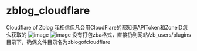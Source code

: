 # zblog_cloudflare
Cloudflare of Zblog
我相信但凡会用CloudFlare的都知道APIToken和ZoneID怎么获取的
![image](https://user-images.githubusercontent.com/93832089/202924089-2d083cd7-9710-45d8-8e67-364261be5615.png)
![image](https://user-images.githubusercontent.com/93832089/202924126-140835be-3459-4e92-9e74-ab4719c0b820.png)
没有打包zba格式，直接扔到网站/zb_users/plugins目录下，确保文件目录名为zblogofcloudflare
